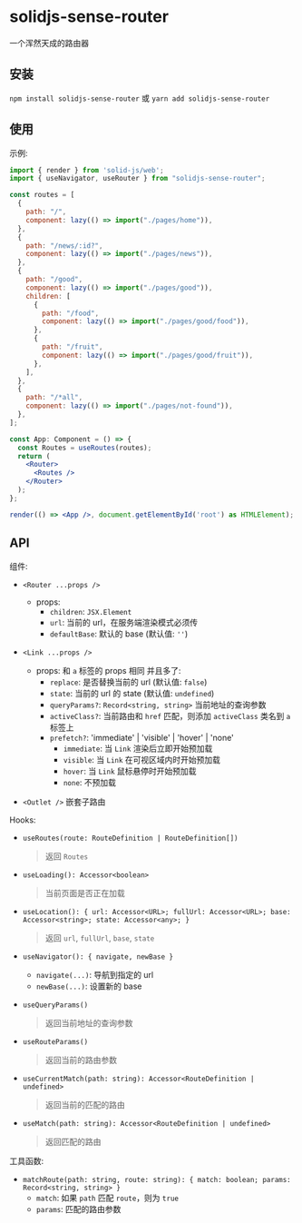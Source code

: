 # solidjs-sense-router

一个浑然天成的路由器

## 安装

`npm install solidjs-sense-router` 或 `yarn add solidjs-sense-router`

## 使用

示例:

``` jsx
import { render } from 'solid-js/web';
import { useNavigator, useRouter } from "solidjs-sense-router";

const routes = [
  {
    path: "/",
    component: lazy(() => import("./pages/home")),
  },
  {
    path: "/news/:id?",
    component: lazy(() => import("./pages/news")),
  },
  {
    path: "/good",
    component: lazy(() => import("./pages/good")),
    children: [
      {
        path: "/food",
        component: lazy(() => import("./pages/good/food")),
      },
      {
        path: "/fruit",
        component: lazy(() => import("./pages/good/fruit")),
      },
    ],
  },
  {
    path: "/*all",
    component: lazy(() => import("./pages/not-found")),
  },
];

const App: Component = () => {
  const Routes = useRoutes(routes);
  return (
    <Router>
      <Routes />
    </Router>
  );
};

render(() => <App />, document.getElementById('root') as HTMLElement);
```

## API

组件:

- `<Router ...props />`
  - props:
    - `children`: `JSX.Element`
    - `url`: 当前的 url，在服务端渲染模式必须传
    - `defaultBase`: 默认的 base (默认值: `''`)

- `<Link ...props />`
    - props: 和 `a` 标签的 props 相同 并且多了:
        - `replace`: 是否替换当前的 url (默认值: `false`)
        - `state`: 当前的 url 的 state (默认值: `undefined`)
        - `queryParams?`: `Record<string, string>` 当前地址的查询参数
        - `activeClass?`: 当前路由和 `href` 匹配，则添加 `activeClass` 类名到 `a` 标签上
        - `prefetch?`: 'immediate' | 'visible' | 'hover' | 'none'
          - `immediate`: 当 `Link` 渲染后立即开始预加载
          - `visible`: 当 `Link` 在可视区域内时开始预加载
          - `hover`: 当 `Link` 鼠标悬停时开始预加载
          - `none`: 不预加载
- `<Outlet />` 嵌套子路由

Hooks:

- `useRoutes(route: RouteDefinition | RouteDefinition[])`
  > 返回 `Routes`

- `useLoading(): Accessor<boolean>`
  > 当前页面是否正在加载

- `useLocation(): { url: Accessor<URL>; fullUrl: Accessor<URL>; base: Accessor<string>; state: Accessor<any>; }`
  > 返回 `url`, `fullUrl`, `base`, `state`

- `useNavigator(): { navigate, newBase }`
  - `navigate(...)`: 导航到指定的 url
  - `newBase(...)`: 设置新的 base

- `useQueryParams()`
  > 返回当前地址的查询参数

- `useRouteParams()`
  > 返回当前的路由参数

- `useCurrentMatch(path: string): Accessor<RouteDefinition | undefined>`
  > 返回当前的匹配的路由

- `useMatch(path: string): Accessor<RouteDefinition | undefined>`
  > 返回匹配的路由

工具函数:

- `matchRoute(path: string, route: string): { match: boolean; params: Record<string, string> }`
  - `match`: 如果 `path` 匹配 `route`，则为 `true`
  - `params`: 匹配的路由参数

